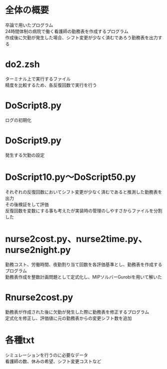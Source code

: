 # 全体の概要
卒論で用いたプログラム  
24時間体制の病院で働く看護師の勤務表を作成するプログラム  
作成後に欠勤が発生した場合、シフト変更が少なく済むであろう勤務表を出力する  

# do2.zsh
ターミナル上で実行するファイル  
精度を比較するため、各反復回数で実行を行う  

# DoScript8.py
ログの初期化

# DoScript9.py
発生する欠勤の設定

# DoScript10.py〜DoScript50.py
それぞれの反復回数においてシフト変更が少なく済むであると推測した勤務表を出力  
その後検証をして評価  
反復回数を変数にする事も考えたが実装時の管理のしやすさからファイルを分割した  

# nurse2cost.py、nurse2time.py、nurse2night.py
勤務コスト、労働時間、夜勤割り当て回数を各評価基準とし、勤務表を作成するプログラム  
勤務表作成を整数計画問題として定式化し、MIPソルバーGurobiを用いて解いた  

# Rnurse2cost.py
勤務表が作成された後に欠勤が発生した際に勤務表を修正するプログラム  
定式化を修正し、評価値に元の勤務表からの変更シフト数を追加  

# 各種txt
シミュレーションを行うのに必要なデータ  
看護師の数、休みの希望、シフト変更コストなど  
